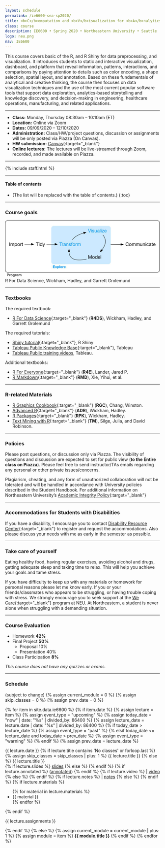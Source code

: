 ```yaml
---
layout: schedule
permalink: /ie6600-sea-sp2020/
title: <b>C</b>omputation and <b>V</b>isualization for <b>A</b>nalytics
class: course
description: IE6600 • Spring 2020 • Northeastern University • Seattle
logo: neu.png
nav: IE6600
---
```


This course covers basic of the R, and R Shiny for data preprocessing, and visualization. It introduces students to static and interactive visualization, dashboard, and platform that reveal information, patterns, interactions, and comparisons by paying attention to details such as color encoding, a shape selection, spatial layout, and annotation. Based on these fundamentals of analytical and creative thinking, the course then focuses on data visualization techniques and the use of the most current popular software tools that support data exploration, analytics-based storytelling and knowledge discovery, and decision-making in engineering, healthcare operations, manufacturing, and related applications.

***

- **Class:** Monday, Thursday 08:30am – 10:10am (ET)
- **Location:** Online via Zoom
- **Dates:** 09/09/2020 – 12/10/2020
- **Administration:** Class/HW/project questions, discussion or assignments will be only posted via Piazza (On Canvas).
- **HW submission:** [Canvas](https://canvas.northeastern.edu/){:target="\_blank"}
- **Online lectures:** The lectures will be live-streamed through Zoom, recorded, and made available on Piazza.

***

<!-- Staff  -->
{% include staff.html %}

***

#### Table of contents
* (The list will be replaced with the table of contents.)
{:toc}

***
### Course goals
<div>
  <img src='/assets/img/ie6600/goal.png' alt='Course Goals' style="max-width:100%;">
</div>
R For Data Science, Wickham, Hadley, and Garrett Grolemund

***

### Textbooks

The required textbook:
- [R For Data Science](https://r4ds.had.co.nz/){:target="\_blank"} (**R4DS**), Wickham, Hadley, and Garrett Grolemund

The required tutorials:
- [Shiny tutorial](https://shiny.rstudio.com/tutorial/){:target="\_blank"}, R Shiny
- [Tableau Public Knowledge Base](http://kb.tableau.com/){:target="\_blank"}, Tableau
- [Tableau Public training videos](http://www.tableausoftware.com/public/training), Tableau.

Additional textbooks:
- [R For Everyone](https://onesearch.library.northeastern.edu/permalink/f/365rt0/NEU_ALMA51284955070001401){:target="\_blank"} (**R4E**), Lander, Jared P.
- [R Markdown](https://bookdown.org/yihui/rmarkdown/){:target="\_blank"} (**RMD**), Xie, Yihui, et al.

***

### R-related Materials

- [R Graphics Cookbook](https://r-graphics.org/){:target="\_blank"} (**RGC**), Chang, Winston.
- [Advanced R](http://adv-r.had.co.nz/){:target="\_blank"} (**ADR**), Wickham, Hadley.
- [R Packages](http://r-pkgs.had.co.nz/){:target="\_blank"}  (**RPK**), Wickham, Hadley.
- [Text Mining with R](https://www.tidytextmining.com/){:target="\_blank"} (**TM**), Silge, Julia, and David Robinson.

***

### Policies

Please post questions, or discussion only via Piazza. The visibility of questions and discussion are expected to set for public view (**to the Entire class on Piazza**). Please feel free to send instructor/TAs emails regarding any personal or other private issues/concerns.

Plagiarism, cheating, and any form of unauthorized collaboration will not be tolerated and will be handled in accordance with University policies described in the Student Handbook. For additional information on Northeastern University’s [Academic Integrity Policy](http://www.northeastern.edu/osccr/academic-integrity-policy/){:target="\_blank"}

***

### Accommodations for Students with Disabilities

If you have a disability, I encourage you to contact [Disability Resource Center](http://www.northeastern.edu/drc/about-the-drc/){:target="\_blank"} to register and request the accommodations. Also please discuss your needs with me as early in the semester as possible.

***

### Take care of yourself

Eating healthy food, having regular exercises, avoiding alcohol and drugs, getting adequate sleep and taking time to relax. This will help you achieve your goals and tame stress.

If you have difficulty to keep up with any materials or homework for personal reasons please let me know early. If you or your friends/classmates who appears to be struggling, or having trouble coping with stress. We strongly encourage you to seek support at the [We Care](https://studentlife.northeastern.edu/we-care/){:target="\_blank"} program at NEU. At Northeastern, a student is never alone when struggling with a demanding situation.


***

### Course Evaluation

- Homework **42%**
-	Final Project **50%**
    - Proposal	10%
    - Presentation	40%
-	Class Participation	**8%**

*This course does not have any quizzes or exams.*

***

### Schedule
(subject to change)
{% assign current_module = 0 %}
{% assign skip_classes = 0 %}
{% assign prev_date = 0 %}

{% for item in site.data.ie6600 %}
{% if item.date %}
{% assign lecture = item %}
{% assign event_type = "upcoming" %}
{% assign today_date = "now" | date: "%s" | divided_by: 86400 %}
{% assign lecture_date = lecture.date | date: "%s" | divided_by: 86400 %}
{% if today_date > lecture_date %}
    {% assign event_type = "past" %}
{% elsif today_date <= lecture_date and today_date > prev_date %}
    {% assign event_type = "warning" %}
{% endif %}
{% assign prev_date = lecture_date %}

<tr class="{{ event_type }}">
    <th scope="row">{{ lecture.date }}</th>
    {% if lecture.title contains 'No classes' or forloop.last %}
      {% assign skip_classes = skip_classes | plus: 1 %}
      <td colspan="4" align="center">{{ lecture.title }}</td>
    {% else %}
    <td>
        <!--Lecture #{{ forloop.index | minus: current_module | minus: skip_classes }}-->
        <!--{% if lecture.lecturer %}({{ lecture.lecturer }}){% endif %}:
        <br />-->
        {{ lecture.title }}
        <br />
        <!--[-->
            {% if lecture.slides %}
              <a href="{{ lecture.slides }}" target="_blank">slides</a>
            {% else %}
              <!--slides-->
            {% endif %}
            {% if lecture.annotated %}
              (<a href="{{ lecture.annotated }}" target="_blank">annotated</a>)
            {% endif %}
            {% if lecture.video %}
            | <a href="{{ lecture.video }}" target="_blank">video</a>
            {% else %}
            <!--| video-->
            {% endif %}
            {% if lecture.notes %}
            | <a href="{{ lecture.notes }}" target="_blank">notes</a>
            {% else %}
            <!--| notes-->
            {% endif %}
        <!--]-->
    </td>
    <td>
        {% if lecture.materials %}
        <ul>
        {% for material in lecture.materials %}
            <li>{{ material }}</li>
        {% endfor %}
        </ul>
        {% endif %}
    </td>
    <td>
        <p>{{ lecture.assignments }}</p>
    </td>
    {% endif %}
</tr>
{% else %}
{% assign current_module = current_module | plus: 1 %}
{% assign module = item %}
<tr class="info">
    <td colspan="5" align="center"><strong>{{ module.title }}</strong></td>
</tr>
{% endif %}
{% endfor %}
